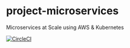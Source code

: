 # project-microservices
Microservices at Scale using AWS &amp; Kubernetes

[![CircleCI](https://dl.circleci.com/status-badge/img/gh/dantediy/project-microservices/tree/main.svg?style=svg)](https://dl.circleci.com/status-badge/redirect/gh/dantediy/project-microservices/tree/main)